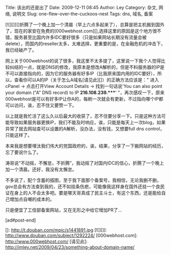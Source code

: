 Title: 该出的还是出了
Date: 2009-12-11 08:45
Author: Ley
Category: 杂文, 网络, 说明文
Slug: one-flew-over-the-cuckoos-nest
Tags: dns, 域名, 备案

[![][]][]折腾了一个晚上加一个清晨（早上六点多起来了），总算是把主机搬到国外了，现在的家安在免费的[000webhost.com][],选择这里的原因是这个地方很不错，服务甚至比国内许多IDC要好很多（只是如果网站长期没有流量会被delete），而国内的reseller太多，太难选择，更重要的是，在金融危机的冲击下，我已经破产了。

网上关于000webhost的说了很多，我这里不太多提了，这里说一下我个人觉得比较纠结的一点，就是DNS的修改，我原本是想改A解析的，但是不料服务器的IP是不可以直接指向的，因为它的服务器有好多IP（比我原来国内用的IDC要好），所以，查看你可以A的IP（关于怎么A域名[请见此][]）的正确方法应该是："
进入cPanel -\> 点击打开View Account Details -\> 找到一句话说'You can
also point your domain ("A" DNS record) to IP **216.108.239.\*\*\***'
"，再次感叹一下，原来000webhost是可以有好多IP让你A的，每刷一次就会有更新，不过指向哪个IP都可以访问，诶，忍不住又要赞一下。

以上就是我忙活了这么久以后最大的收获了，忍不住要分享一下。只是这种方法可能导致如果服务器更换IP，我们不能及时响应，诶，只能是每天上一次blog，如果异常了就去网站查可以设置的A解析，没办法，没有钱，又想要full
dns control，只能这样了。

本来我是想要埋汰我们伟大的党国政府的，诶，结果，分享了一下搬网站的经历，忘了要说什么了。

涛哥说“不动摇，不懈怠，不折腾”，我动摇了对国内IDC的信心，折腾了一个晚上加一个清晨。还好，我没有太懈怠。

不多说了，配个含蓄的插图，至于我下面那个备案号，我相信，无论我删不删，gov总会有方法查到我的，还不如挂条伤疤，可能像我这样身在国外还挂一个良民证在身上的人不会太多吧。要是哪天哥真成了民主斗士，有这个东西，还是能给自己增加点自嘲的成本的。

只是便宜了工信部备案网站，又在无形之中给它增加PR了...<!--more-->

[ad\#post-end]

  []: http://t.douban.com/mpic/s1441891.jpg
  [![][]]: http://www.douban.com/subject/1292224/
  [000webhost.com]: http://www.000webhost.com/
  [请见此]: http://imley.net/2009/04/23/something-about-domain-name/
